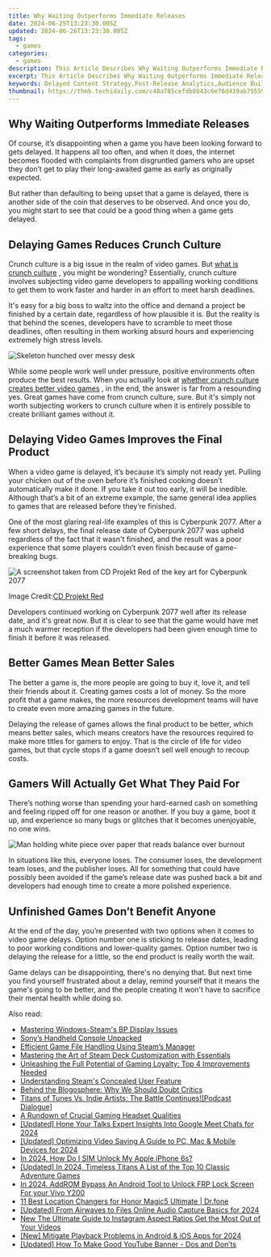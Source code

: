 ```yaml
---
title: Why Waiting Outperforms Immediate Releases
date: 2024-06-25T13:23:30.005Z
updated: 2024-06-26T13:23:30.005Z
tags:
  - games
categories:
  - games
description: This Article Describes Why Waiting Outperforms Immediate Releases
excerpt: This Article Describes Why Waiting Outperforms Immediate Releases
keywords: Delayed Content Strategy,Post-Release Analytics,Audience Build-Up Techniques,Marketing Timing,Anticipation Marketing,Lifecycle Analysis of Product Releases,Long-Term Content Growth Strategies
thumbnail: https://thmb.techidaily.com/c48a785cefdb0843c6e76d439ab755593afd7522af39269117f83ccabe84316f.png
---
```


## Why Waiting Outperforms Immediate Releases

 Of course, it’s disappointing when a game you have been looking forward to gets delayed. It happens all too often, and when it does, the internet becomes flooded with complaints from disgruntled gamers who are upset they don’t get to play their long-awaited game as early as originally expected.

 But rather than defaulting to being upset that a game is delayed, there is another side of the coin that deserves to be observed. And once you do, you might start to see that could be a good thing when a game gets delayed.

## Delaying Games Reduces Crunch Culture

 Crunch culture is a big issue in the realm of video games. But [what is crunch culture](https://www.makeuseof.com/crunch-culture-video-games/) , you might be wondering? Essentially, crunch culture involves subjecting video game developers to appalling working conditions to get them to work faster and harder in an effort to meet harsh deadlines.

 It's easy for a big boss to waltz into the office and demand a project be finished by a certain date, regardless of how plausible it is. But the reality is that behind the scenes, developers have to scramble to meet those deadlines, often resulting in them working absurd hours and experiencing extremely high stress levels.

![Skeleton hunched over messy desk](https://static1.makeuseofimages.com/wordpress/wp-content/uploads/2023/08/skeleton-hunched-over-messy-desk.jpg)

 While some people work well under pressure, positive environments often produce the best results. When you actually look at [whether crunch culture creates better video games](https://www.makeuseof.com/does-crunch-culture-deliver-good-bad-games/) , in the end, the answer is far from a resounding yes. Great games have come from crunch culture, sure. But it's simply not worth subjecting workers to crunch culture when it is entirely possible to create brilliant games without it.

## Delaying Video Games Improves the Final Product

 When a video game is delayed, it’s because it’s simply not ready yet. Pulling your chicken out of the oven before it’s finished cooking doesn’t automatically make it done. If you take it out too early, it will be inedible. Although that’s a bit of an extreme example, the same general idea applies to games that are released before they’re finished.

 One of the most glaring real-life examples of this is Cyberpunk 2077\. After a few short delays, the final release date of Cyberpunk 2077 was upheld regardless of the fact that it wasn't finished, and the result was a poor experience that some players couldn’t even finish because of game-breaking bugs.

![A screenshot taken from CD Projekt Red of the key art for Cyberpunk 2077](https://static1.makeuseofimages.com/wordpress/wp-content/uploads/2023/03/cyberpunk-2077-key-art.jpg)

 Image Credit:[CD Projekt Red](https://www.cdprojektred.com/en/our-games)

 Developers continued working on Cyberpunk 2077 well after its release date, and it's great now. But it is clear to see that the game would have met a much warmer reception if the developers had been given enough time to finish it before it was released.

## Better Games Mean Better Sales

 The better a game is, the more people are going to buy it, love it, and tell their friends about it. Creating games costs a lot of money. So the more profit that a game makes, the more resources development teams will have to create even more amazing games in the future.

 Delaying the release of games allows the final product to be better, which means better sales, which means creators have the resources required to make more titles for gamers to enjoy. That is the circle of life for video games, but that cycle stops if a game doesn’t sell well enough to recoup costs.

## Gamers Will Actually Get What They Paid For

 There’s nothing worse than spending your hard-earned cash on something and feeling ripped off for one reason or another. If you buy a game, boot it up, and experience so many bugs or glitches that it becomes unenjoyable, no one wins.

![Man holding white piece over paper that reads balance over burnout](https://static1.makeuseofimages.com/wordpress/wp-content/uploads/2023/08/man-holding-white-piece-over-paper-that-reads-balance-over-burnout.jpg)

 In situations like this, everyone loses. The consumer loses, the development team loses, and the publisher loses. All for something that could have possibly been avoided if the game’s release date was pushed back a bit and developers had enough time to create a more polished experience.

## Unfinished Games Don’t Benefit Anyone

 At the end of the day, you’re presented with two options when it comes to video game delays. Option number one is sticking to release dates, leading to poor working conditions and lower-quality games. Option number two is delaying the release for a little, so the end product is really worth the wait.

 Game delays can be disappointing, there's no denying that. But next time you find yourself frustrated about a delay, remind yourself that it means the game's going to be better, and the people creating it won't have to sacrifice their mental health while doing so.


<ins class="adsbygoogle"
     style="display:block"
     data-ad-format="autorelaxed"
     data-ad-client="ca-pub-7571918770474297"
     data-ad-slot="1223367746"></ins>



<ins class="adsbygoogle"
     style="display:block"
     data-ad-client="ca-pub-7571918770474297"
     data-ad-slot="8358498916"
     data-ad-format="auto"
     data-full-width-responsive="true"></ins>

<span class="atpl-alsoreadstyle">Also read:</span>
<div><ul>
<li><a href="https://games-able.techidaily.com/mastering-windows-steams-bp-display-issues/"><u>Mastering Windows-Steam's BP Display Issues</u></a></li>
<li><a href="https://games-able.techidaily.com/sonys-handheld-console-unpacked/"><u>Sony’s Handheld Console Unpacked</u></a></li>
<li><a href="https://games-able.techidaily.com/efficient-game-file-handling-using-steams-manager/"><u>Efficient Game File Handling Using Steam’s Manager</u></a></li>
<li><a href="https://games-able.techidaily.com/mastering-the-art-of-steam-deck-customization-with-essentials/"><u>Mastering the Art of Steam Deck Customization with Essentials</u></a></li>
<li><a href="https://games-able.techidaily.com/unleashing-the-full-potential-of-gaming-loyalty-top-4-improvements-needed/"><u>Unleashing the Full Potential of Gaming Loyalty: Top 4 Improvements Needed</u></a></li>
<li><a href="https://games-able.techidaily.com/understanding-steams-concealed-user-feature/"><u>Understanding Steam's Concealed User Feature</u></a></li>
<li><a href="https://games-able.techidaily.com/behind-the-blogosphere-why-we-should-doubt-critics/"><u>Behind the Blogosphere: Why We Should Doubt Critics</u></a></li>
<li><a href="https://games-able.techidaily.com/titans-of-tunes-vs-indie-artists-the-battle-continuespodcast-dialogue/"><u>Titans of Tunes Vs. Indie Artists: The Battle Continues![Podcast Dialogue]</u></a></li>
<li><a href="https://games-able.techidaily.com/a-rundown-of-crucial-gaming-headset-qualities/"><u>A Rundown of Crucial Gaming Headset Qualities</u></a></li>
<li><a href="https://screen-activity-recording.techidaily.com/updated-hone-your-talks-expert-insights-into-google-meet-chats-for-2024/"><u>[Updated] Hone Your Talks  Expert Insights Into Google Meet Chats for 2024</u></a></li>
<li><a href="https://screen-recording.techidaily.com/updated-optimizing-video-saving-a-guide-to-pc-mac-and-mobile-devices-for-2024/"><u>[Updated] Optimizing Video Saving  A Guide to PC, Mac & Mobile Devices for 2024</u></a></li>
<li><a href="https://sim-unlock.techidaily.com/in-2024-how-do-i-sim-unlock-my-apple-iphone-6s-by-drfone-ios/"><u>In 2024, How Do I SIM Unlock My Apple iPhone 6s?</u></a></li>
<li><a href="https://visual-screen-recording.techidaily.com/updated-in-2024-timeless-titans-a-list-of-the-top-10-classic-adventure-games/"><u>[Updated] In 2024, Timeless Titans  A List of the Top 10 Classic Adventure Games</u></a></li>
<li><a href="https://bypass-frp.techidaily.com/in-2024-addrom-bypass-an-android-tool-to-unlock-frp-lock-screen-for-your-vivo-y200-by-drfone-android/"><u>In 2024, AddROM Bypass An Android Tool to Unlock FRP Lock Screen For your Vivo Y200</u></a></li>
<li><a href="https://location-fake.techidaily.com/11-best-location-changers-for-honor-magic5-ultimate-drfone-by-drfone-virtual-android/"><u>11 Best Location Changers for Honor Magic5 Ultimate | Dr.fone</u></a></li>
<li><a href="https://screen-recording.techidaily.com/updated-from-airwaves-to-files-online-audio-capture-basics-for-2024/"><u>[Updated] From Airwaves to Files  Online Audio Capture Basics for 2024</u></a></li>
<li><a href="https://video-creation-software.techidaily.com/new-the-ultimate-guide-to-instagram-aspect-ratios-get-the-most-out-of-your-videos/"><u>New The Ultimate Guide to Instagram Aspect Ratios Get the Most Out of Your Videos</u></a></li>
<li><a href="https://facebook-video-recording.techidaily.com/new-mitigate-playback-problems-in-android-and-ios-apps-for-2024/"><u>[New] Mitigate Playback Problems in Android & iOS Apps for 2024</u></a></li>
<li><a href="https://facebook-video-footage.techidaily.com/updated-how-to-make-good-youtube-banner-dos-and-donts/"><u>[Updated] How To Make Good YouTube Banner - Dos and Don’ts</u></a></li>
</ul></div>
